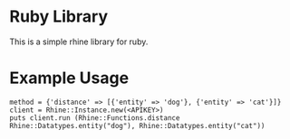Ruby Library
==============
This is a simple rhine library for ruby.

# Example Usage
```
method = {'distance' => [{'entity' => 'dog'}, {'entity' => 'cat'}]}
client = Rhine::Instance.new(<APIKEY>)
puts client.run (Rhine::Functions.distance Rhine::Datatypes.entity("dog"), Rhine::Datatypes.entity("cat"))
```